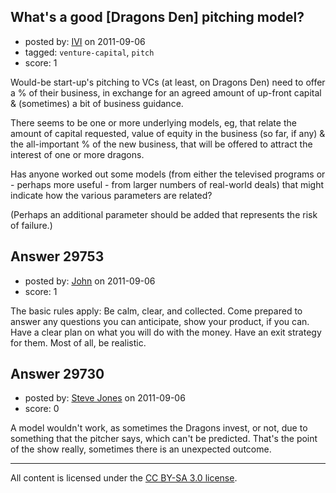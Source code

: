 ## What's a good [Dragons Den] pitching model?

- posted by: [IVI](https://stackexchange.com/users/-1/13159-ivi) on 2011-09-06
- tagged: `venture-capital`, `pitch`
- score: 1

Would-be start-up's pitching to VCs (at least, on Dragons Den) need to offer a % of their business, in exchange for an agreed amount of up-front capital & (sometimes) a bit of business guidance.

There seems to be one or more underlying models, eg, that relate the amount of capital requested, value of equity in the business (so far, if any) & the all-important % of the new business, that will be offered to attract the interest of one or more dragons.

Has anyone worked out some models (from either the televised programs or - perhaps more useful - from larger numbers of real-world deals) that might indicate how the various parameters are related?

(Perhaps an additional parameter should be added that represents the risk of failure.)


## Answer 29753

- posted by: [John](https://stackexchange.com/users/-1/13157-john) on 2011-09-06
- score: 1

The basic rules apply: Be calm, clear, and collected. Come prepared to answer any questions you can anticipate, show your product, if you can. Have a clear plan on what you will do with the money. Have an exit strategy for them. Most of all, be realistic.




## Answer 29730

- posted by: [Steve Jones](https://stackexchange.com/users/-1/12985-steve-jones) on 2011-09-06
- score: 0

A model wouldn't work, as sometimes the Dragons invest, or not, due to something that the pitcher says, which can't be predicted. That's the point of the show really, sometimes there is an unexpected outcome.



---

All content is licensed under the [CC BY-SA 3.0 license](https://creativecommons.org/licenses/by-sa/3.0/).
